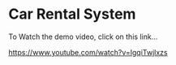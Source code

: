 # Car Rental System  

To Watch the demo video, click on this link...  

https://www.youtube.com/watch?v=IgqiTwjlxzs
